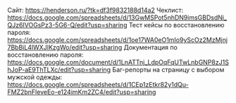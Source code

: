 Сайт: https://henderson.ru/?tk=df3f9832188d14a2
Чеклист: https://docs.google.com/spreadsheets/d/13GwMSPot5nhDN9imsGBDsdNi_QJz6IVOGsPz3-5G6-Q/edit?usp=sharing
Тест кейсы по восстановлению пароля: https://docs.google.com/spreadsheets/d/1oe17WA0eO1mIo9yScOz2MzMjnj7BbBiL4lWXJIKzgWo/edit?usp=sharing
Документация по восстановлению пароля: https://docs.google.com/document/d/1LnATTnj_LdpOqFqUTwLnbGNP8zJ1ShJoP-aE9ThTLXc/edit?usp=sharing
Баг-репорты на страницу с выбором мужской одежды: https://docs.google.com/spreadsheets/d/1CEp1zEtkr82y1dQu-FMZ2bnFleveEo-e124imKm2ZC4/edit?usp=sharing
